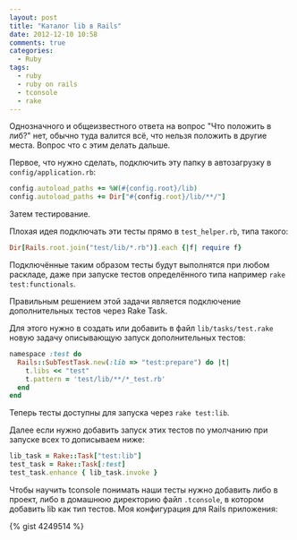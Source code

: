 ```yaml
---
layout: post
title: "Каталог lib в Rails"
date: 2012-12-10 10:58
comments: true
categories:
  - Ruby
tags:
  - ruby
  - ruby on rails
  - tconsole
  - rake
---
```


Однозначного и общеизвестного ответа на вопрос "Что положить в либ?"
нет, обычно туда валится всё, что нельзя положить в другие места. Вопрос
что с этим делать дальше.

<!-- more -->

Первое, что нужно сделать, подключить эту папку в автозагрузку в
`config/application.rb`:

```ruby
config.autoload_paths += %W(#{config.root}/lib)
config.autoload_paths += Dir["#{config.root}/lib/**/"]
```

Затем тестирование.

Плохая идея подключать эти тесты прямо в `test_helper.rb`, типа такого:

```ruby
Dir[Rails.root.join("test/lib/*.rb")].each {|f| require f}
```

Подключённые таким образом тесты будут выполнятся при любом раскладе,
даже при запуске тестов определённого типа например `rake test:functionals`.

Правильным решением этой задачи является подключение дополнительных
тестов через Rake Task.

Для этого нужно в создать или добавить в файл `lib/tasks/test.rake`
новую задачу описывающую запуск дополнительных тестов:

```ruby
namespace :test do
  Rails::SubTestTask.new(:lib => "test:prepare") do |t|
    t.libs << "test"
    t.pattern = 'test/lib/**/*_test.rb'
  end
end
```

Теперь тесты доступны для запуска через `rake test:lib`.

Далее если нужно добавить запуск этих тестов по умолчанию при запуске
всех то дописываем ниже:

```ruby
lib_task = Rake::Task["test:lib"]
test_task = Rake::Task[:test]
test_task.enhance { lib_task.invoke }
```

Чтобы научить tconsole понимать наши тесты нужно добавить либо в проект,
либо в домашнюю директорию файл `.tconsole`, в котором добавить lib как
тип тестов. Моя конфигурация для Rails приложения:

{% gist 4249514 %}
